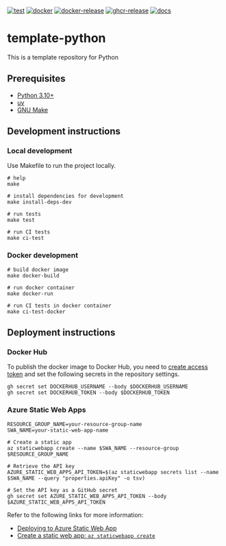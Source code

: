 [![test](https://github.com/ks6088ts/template-python/actions/workflows/test.yaml/badge.svg?branch=main)](https://github.com/ks6088ts/template-python/actions/workflows/test.yaml?query=branch%3Amain)
[![docker](https://github.com/ks6088ts/template-python/actions/workflows/docker.yaml/badge.svg?branch=main)](https://github.com/ks6088ts/template-python/actions/workflows/docker.yaml?query=branch%3Amain)
[![docker-release](https://github.com/ks6088ts/template-python/actions/workflows/docker-release.yaml/badge.svg)](https://github.com/ks6088ts/template-python/actions/workflows/docker-release.yaml)
[![ghcr-release](https://github.com/ks6088ts/template-python/actions/workflows/ghcr-release.yaml/badge.svg)](https://github.com/ks6088ts/template-python/actions/workflows/ghcr-release.yaml)
[![docs](https://github.com/ks6088ts/template-python/actions/workflows/github-pages.yaml/badge.svg)](https://github.com/ks6088ts/template-python/actions/workflows/github-pages.yaml)

# template-python

This is a template repository for Python

## Prerequisites

- [Python 3.10+](https://www.python.org/downloads/)
- [uv](https://docs.astral.sh/uv/getting-started/installation/)
- [GNU Make](https://www.gnu.org/software/make/)

## Development instructions

### Local development

Use Makefile to run the project locally.

```shell
# help
make

# install dependencies for development
make install-deps-dev

# run tests
make test

# run CI tests
make ci-test
```

### Docker development

```shell
# build docker image
make docker-build

# run docker container
make docker-run

# run CI tests in docker container
make ci-test-docker
```

## Deployment instructions

### Docker Hub

To publish the docker image to Docker Hub, you need to [create access token](https://app.docker.com/settings/personal-access-tokens/create) and set the following secrets in the repository settings.

```shell
gh secret set DOCKERHUB_USERNAME --body $DOCKERHUB_USERNAME
gh secret set DOCKERHUB_TOKEN --body $DOCKERHUB_TOKEN
```

### Azure Static Web Apps

```shell
RESOURCE_GROUP_NAME=your-resource-group-name
SWA_NAME=your-static-web-app-name

# Create a static app
az staticwebapp create --name $SWA_NAME --resource-group $RESOURCE_GROUP_NAME

# Retrieve the API key
AZURE_STATIC_WEB_APPS_API_TOKEN=$(az staticwebapp secrets list --name $SWA_NAME --query "properties.apiKey" -o tsv)

# Set the API key as a GitHub secret
gh secret set AZURE_STATIC_WEB_APPS_API_TOKEN --body $AZURE_STATIC_WEB_APPS_API_TOKEN
```

Refer to the following links for more information:

- [Deploying to Azure Static Web App](https://docs.github.com/en/actions/use-cases-and-examples/deploying/deploying-to-azure-static-web-app)
- [Create a static web app: `az staticwebapp create`](https://learn.microsoft.com/en-us/cli/azure/staticwebapp?view=azure-cli-latest#az-staticwebapp-create)
